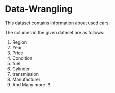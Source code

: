 # Data-Wrangling 

This dataset contains information about used cars.

The columns in the given dataset are as follows:

  1. Region
  2. Year
  3. Price
  4. Condition
  5. fuel
  6. Cylinder
  7. transmission
  8. Manufacturer
  9. And Many more !!!
